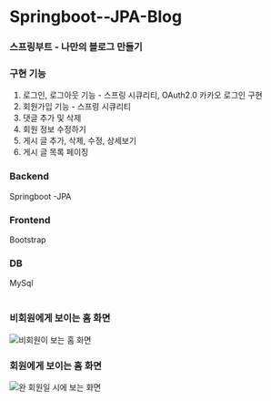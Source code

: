 # Springboot--JPA-Blog
### 스프링부트 - 나만의 블로그 만들기

### 구현 기능 
1. 로그인, 로그아웃 기능 - 스프링 시큐리티, OAuth2.0 카카오 로그인 구현
2. 회원가입 기능 - 스프링 시큐리티
3. 댓글 추가 및 삭제 
4. 회원 정보 수정하기
5. 게시 글 추가, 삭제, 수정, 상세보기
6. 게시 글 목록 페이징

### Backend
Springboot -JPA

### Frontend
Bootstrap

### DB
MySql 
<br>
<br>

### 비회원에게 보이는 홈 화면
![비회원이 보는 홈 화면](https://user-images.githubusercontent.com/70521476/133620577-1e21fb57-0d05-4330-8199-69bfa8e57796.png)
### 회원에게 보이는 홈 화면
![완 회원일 시에 보는 화면](https://user-images.githubusercontent.com/70521476/133618057-b80a7ee7-52b1-4be0-8191-dc69fe6d91ae.png)

